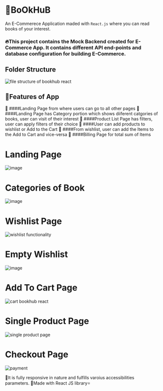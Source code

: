 # 📔BoOkHuB 
An E-Commerece Application maded with `React.js` where you can read books of your interest.

### 🔥This project contains the Mock Backend created for E-Commerce App. It contains different API end-points and database configuration for building E-Commerce.

## Folder Structure
![file structure of bookhub react](https://user-images.githubusercontent.com/56014170/161381929-0aff7f6b-f7d1-4758-9b10-e6bdcacbcbd8.gif)


## 💜Features of App

🚀 ####Landing Page from where users can go to all other pages
🚀 ####Landing Page has Category portion which shows diiferent catgories of books, user can visit of their interest
🚀 ####Product List Page has filters, user can apply filters of their choice
🚀 ####User can add products to wishlist or Add to the Cart 
🚀 ####From wishlist, user can add the Items to the Add to Cart and vice-versa
🚀 ####Billing Page for total sum of Items 


# Landing Page
![image](https://user-images.githubusercontent.com/56014170/161382656-2b3d3dc5-ce1a-4056-96dd-6c1ed6dc711e.png)


# Categories of Book
![image](https://user-images.githubusercontent.com/56014170/161383074-72953e61-1c84-43bf-9aab-5e28f547a41e.png)


# Wishlist Page
![wishlist functionality](https://user-images.githubusercontent.com/56014170/161383109-1ec8a371-4a73-4167-9774-6ac6ccfe3127.gif)

# Empty Wishlist 
![image](https://user-images.githubusercontent.com/56014170/161383147-c9bc8633-b316-4ee7-8701-a8f219e54376.png)

# Add To Cart Page
![cart bookhub react](https://user-images.githubusercontent.com/56014170/161383853-58c0fbbf-ca5f-4222-9eb8-8541a1b3c119.gif)

# Single Product Page
![single product page ](https://user-images.githubusercontent.com/56014170/161629599-2aa3d020-d753-499d-9765-8df2d499cbef.gif)

# Checkout Page
![payment](https://user-images.githubusercontent.com/56014170/179416736-129fd3fe-5682-4a46-9d41-13e94dc428cf.gif)

🎯It is fully responsive in nature and fulfills varoius accessibilities parameters.
🎯Made with React JS library⭐
